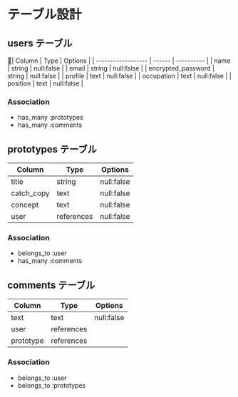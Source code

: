 # テーブル設計

## users テーブル

| Column             | Type   | Options    |
| ------------------ | ------ | ---------- |
| name               | string | null:false |
| email              | string | null:false |
| encrypted_password | string | null:false |
| profile            | text   | null:false |
| occupation         | text   | null:false |
| position           | text   | null:false |

### Association

 - has_many :prototypes
 - has_many :comments

## prototypes テーブル

| Column     | Type       | Options    |
| ---------- | ---------- | ---------- |
| title      | string     | null:false |
| catch_copy | text       | null:false |
| concept    | text       | null:false |
| user       | references | null:false |

### Association

 - belongs_to :user
 - has_many :comments

## comments テーブル

| Column    | Type       | Options    |
| --------- | ---------- | ---------- |
| text      | text       | null:false |
| user      | references |            |
| prototype | references |            |

### Association

 - belongs_to :user
 - belongs_to :prototypes
